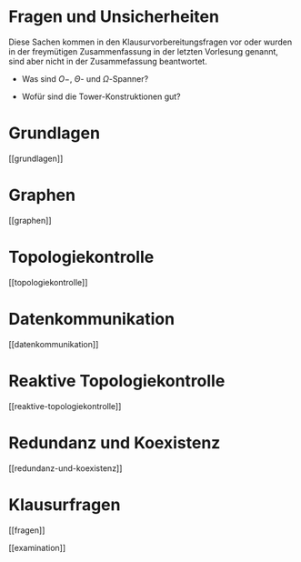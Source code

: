 # Fragen und Unsicherheiten

Diese Sachen kommen in den Klausurvorbereitungsfragen vor oder wurden in der freymütigen Zusammenfassung in der letzten Vorlesung genannt, sind aber nicht in der Zusammefassung beantwortet.

* Was sind $O-$, $\Theta$- und $\Omega$-Spanner?

* Wofür sind die Tower-Konstruktionen gut?

# Grundlagen

[[grundlagen]]

# Graphen

[[graphen]]

# Topologiekontrolle

[[topologiekontrolle]]

# Datenkommunikation

[[datenkommunikation]]

# Reaktive Topologiekontrolle

[[reaktive-topologiekontrolle]]

# Redundanz und Koexistenz

[[redundanz-und-koexistenz]]

# Klausurfragen

[[fragen]]

[[examination]]

